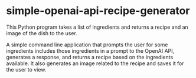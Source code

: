 # simple-openai-api-recipe-generator
This Python program takes a list of ingredients and returns a recipe and an image of the dish to the user.

A simple command line application that prompts the user for some ingredients includes those ingredients in a prompt to the OpenAI API,
generates a response, and returns a recipe based on the ingredients available. It also generates an image related to the recipe and saves
it for the user to view.
